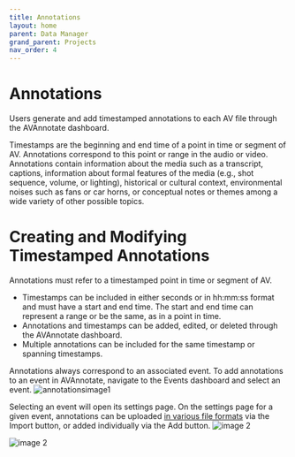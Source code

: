 ```yaml
---
title: Annotations
layout: home
parent: Data Manager
grand_parent: Projects
nav_order: 4
---
```

# Annotations

Users generate and add timestamped annotations to each AV file through the AVAnnotate dashboard. 

Timestamps are the beginning and end time of a point in time or segment of AV. Annotations correspond to this point or range in the audio or video. Annotations contain information about the media such as a transcript, captions, information about formal features of the media (e.g., shot sequence, volume, or lighting), historical or cultural context, environmental noises such as fans or car horns, or conceptual notes or themes among a wide variety of other possible topics. 

# Creating and Modifying Timestamped Annotations
Annotations must refer to a timestamped point in time or segment of AV. 
- Timestamps can be included in either seconds or in hh:mm:ss format and must have a start and end time. The start and end time can represent a range or be the same, as in a point in time.
- Annotations and timestamps can be added, edited, or deleted through the AVAnnotate dashboard.
- Multiple annotations can be included for the same timestamp or spanning timestamps.

Annotations always correspond to an associated event. To add annotations to an event in AVAnnotate, navigate to the Events dashboard and select an event. 
![annotationsimage1](../../assets/annotationsimage1.png)

Selecting an event will open its settings page. On the settings page for a given event, annotations can be uploaded [in various file formats](https://avannotate.github.io/documentation/pages/templates/) via the Import button, or added individually via the Add button. 
![image 2](../../assets/annotationsimage2.png)

![image 2](../../assets/annotationsimage3.png)
